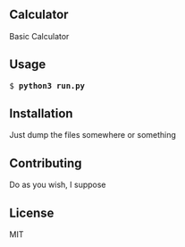 ## Calculator

Basic Calculator

## Usage

<pre>
$ <b>python3 run.py</b>
</pre>

## Installation

Just dump the files somewhere or something

## Contributing

Do as you wish, I suppose

## License

MIT